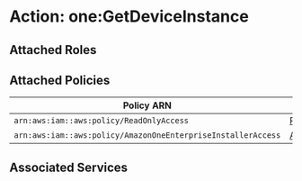 # Action: one:GetDeviceInstance

## Attached Roles

## Attached Policies

| Policy ARN | Policy Name |
|------------|-------------|
| `arn:aws:iam::aws:policy/ReadOnlyAccess` | [ReadOnlyAccess](../policies.md#readonlyaccess) |
| `arn:aws:iam::aws:policy/AmazonOneEnterpriseInstallerAccess` | [AmazonOneEnterpriseInstallerAccess](../policies.md#amazononeenterpriseinstalleraccess) |

## Associated Services

